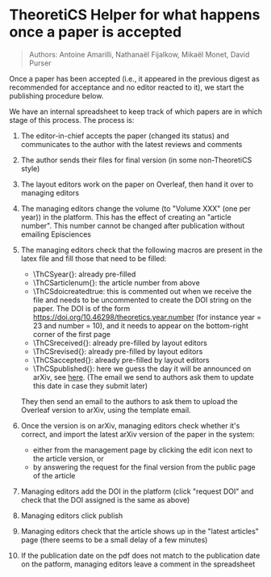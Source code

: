 # TheoretiCS Helper for what happens once a paper is accepted

> Authors: Antoine Amarilli, Nathanaël Fijalkow, Mikaël Monet, David Purser

Once a paper has been accepted (i.e., it appeared in the previous digest as
recommended for acceptance and no editor reacted to it), we start the
publishing procedure below.

We have an internal spreadsheet to keep track of which papers are in which
stage of this process. The process is:

1. The editor-in-chief accepts the paper (changed its status) and communicates
   to the author with the latest reviews and comments

2. The author sends their files for final version (in some non-TheoretiCS
   style)

3. The layout editors work on the paper on Overleaf, then hand it over to managing editors

6. The managing editors change the volume (to "Volume XXX" (one per year)) in the
   platform. This has the effect of creating an "article number". This number
   cannot be changed after publication without emailing Episciences

7. The managing editors check that the following macros are present in the
   latex file and fill those that need to be filled: 
    * \ThCSyear{}: already pre-filled
    * \ThCSarticlenum{}: the article number from above
    * \ThCSdoicreatedtrue: this is commented out when we receive the file and
      needs to be uncommented to create the DOI string on the paper. The DOI is
      of the form https://doi.org/10.46298/theoretics.year.number (for instance year
      = 23 and number = 10), and it needs to appear on the bottom-right corner of the
      first page
    * \ThCSreceived{}: already pre-filled by layout editors
    * \ThCSrevised{}: already pre-filled by layout editors
    * \ThCSaccepted{}: already pre-filled by layout editors
    * \ThCSpublished{}: here we guess the day it will be announced on arXiv, see
      [here](https://info.arxiv.org/help/availability.html). (The email we send
      to authors ask them to update this date in case they submit later)

   They then send an email to the authors to ask them to upload the Overleaf
   version to arXiv, using the template email.

8. Once the version is on arXiv, managing editors check whether it's correct,
   and import the latest arXiv version of the paper in the system:
    * either from the management page by clicking the edit icon next to the
      article version, or 
    * by answering the request for the final version from the public page of
      the article

9. Managing editors add the DOI in the platform (click "request DOI" and check
   that the DOI assigned is the same as above)

10. Managing editors click publish

11. Managing editors check that the article shows up in the "latest articles"
    page (there seems to be a small delay of a few minutes)

12. If the publication date on the pdf does not match to the publication date
    on the patform, managing editors leave a comment in the spreadsheet
